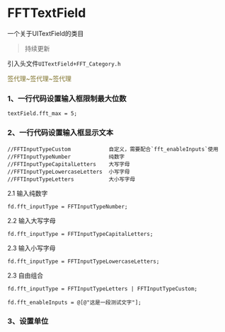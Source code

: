 # FFTTextField
一个关于UITextField的类目

> 持续更新

引入头文件`UITextField+FFT_Category.h`

<font color=#7E7129>签代理~签代理~签代理</font>

### 1、一行代码设置输入框限制最大位数

```
textField.fft_max = 5;
```

### 2、一行代码设置输入框显示文本

```
//FFTInputTypeCustom            自定义，需要配合`fft_enableInputs`使用
//FFTInputTypeNumber            纯数字
//FFTInputTypeCapitalLetters    大写字母
//FFTInputTypeLowercaseLetters  小写字母
//FFTInputTypeLetters           大小写字母
```

2.1 输入纯数字
```
fd.fft_inputType = FFTInputTypeNumber;
```

2.2 输入大写字母
```
fd.fft_inputType = FFTInputTypeCapitalLetters;
```

2.3 输入小写字母
```
fd.fft_inputType = FFTInputTypeLowercaseLetters;
```

2.3 自由组合
```
fd.fft_inputType = FFTInputTypeLetters | FFTInputTypeCustom;

fd.fft_enableInputs = @[@"这是一段测试文字"];
```

### 3、设置单位
